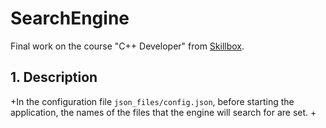 # SearchEngine
Final work on the course "C++ Developer" from [Skillbox](https://skillbox.ru).
## 1. Description
+In the configuration file `json_files/config.json`, before starting the application, the names of the files that the engine will search for are set.
+
